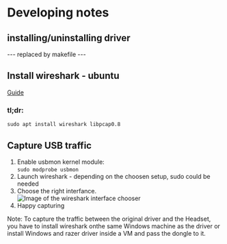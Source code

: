 # Developing notes

## installing/uninstalling driver

--- replaced by makefile ---

## Install wireshark - ubuntu

[Guide](https://wiki.wireshark.org/CaptureSetup/USB)

### tl;dr:

`sudo apt install wireshark libpcap0.8`

## Capture USB traffic

1. Enable usbmon kernel module:\
   `sudo modprobe usbmon`
2. Launch wireshark - depending on the choosen setup, sudo could be needed
3. Choose the right interfance.\
   ![Image of the wireshark interface chooser](https://raw.githubusercontent.com/felixZmn/razer-nari-driver/main/images/usb%20interfaces.png)
4. Happy capturing

Note: To capture the traffic between the original driver and the Headset, you have to install wireshark onthe same Windows machine as the driver or install Windows and razer driver inside a VM and pass the dongle to it.
